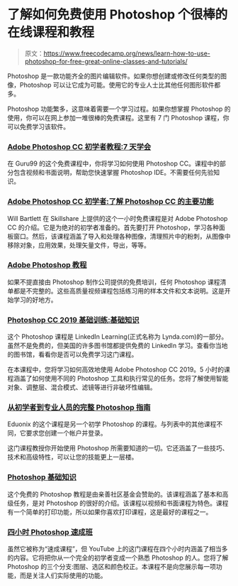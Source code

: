 # 了解如何免费使用 Photoshop 个很棒的在线课程和教程

> 原文：<https://www.freecodecamp.org/news/learn-how-to-use-photoshop-for-free-great-online-classes-and-tutorials/>

Photoshop 是一款功能齐全的图片编辑软件。如果你想创建或修改任何类型的图像，Photoshop 可以让它成为可能。使用它的专业人士比其他任何图形软件都多。

Photoshop 功能繁多，这意味着需要一个学习过程。如果你想掌握 Photoshop 的使用，你可以在网上参加一堆很棒的免费课程。这里有 7 门 Photoshop 课程，你可以免费学习该软件。

### [Adobe Photoshop CC 初学者教程:7 天学会](https://www.guru99.com/photoshop-tutorials.html)

在 Guru99 的这个免费课程中，你将学习如何使用 Photoshop CC。课程中的部分包含视频和书面说明，帮助您快速掌握 Photoshop IDE。不需要任何先验知识。

### [Adobe Photoshop CC 初学者:了解 Photoshop CC 的主要功能](https://www.skillshare.com/classes/Adobe-Photoshop-CC-For-Beginners-Learn-The-Main-Features-Of-Photoshop-CC/1221956544)

Will Bartlett 在 Skillshare 上提供的这个一小时免费课程是对 Adobe Photoshop CC 的介绍。它是为绝对的初学者准备的。首先要打开 Photoshop，学习各种面板窗口。然后，该课程涵盖了导入和处理各种图像，清理照片中的粉刺，从图像中移除对象，应用效果，处理矢量文件，导出，等等。

### [Adobe Photoshop 教程](https://helpx.adobe.com/photoshop/tutorials.html)

如果不提直接由 Photoshop 制作公司提供的免费培训，任何 Photoshop 课程清单都是不完整的。这些高质量视频课程包括练习用的样本文件和文本说明。这是开始学习的好地方。

### [Photoshop CC 2019 基础训练:基础知识](https://www.linkedin.com/learning/photoshop-cc-2019-essential-training-the-basics)

这个 Photoshop 课程是 LinkedIn Learning(正式名称为 Lynda.com)的一部分。虽然不是免费的，但美国的许多图书馆都提供免费的 LinkedIn 学习。查看你当地的图书馆，看看你是否可以免费学习这门课程。

在本课程中，您将学习如何高效地使用 Adobe Photoshop CC 2019。5 小时的课程涵盖了如何使用不同的 Photoshop 工具和执行常见的任务。您将了解使用智能对象、调整层、混合模式、滤镜等进行非破坏性编辑。

### [从初学者到专业人员的完整 Photoshop 指南](https://www.eduonix.com/courses/Graphic-Design/beginner-to-professional-the-complete-photoshop-guide?coupon_code=moocfree)

Eduonix 的这个课程是另一个初学 Photoshop 的课程。与列表中的其他课程不同，它要求您创建一个帐户并登录。

这门课程教授你开始使用 Photoshop 所需要知道的一切。它还涵盖了一些技巧、技术和高级特性，可以让您的技能更上一层楼。

### [Photoshop 基础知识](https://edu.gcfglobal.org/en/photoshopbasics/)

这个免费的 Photoshop 教程是由亲善社区基金会赞助的。该课程涵盖了基本和高级任务，是对 Photoshop 的很好的介绍。该课程以视频和书面课程为特色。课程有一个简单的打印功能，所以如果你喜欢打印课程，这是最好的课程之一。

### [四小时 Photoshop 速成班](https://www.youtube.com/watch?v=b-0HekkbdJM)

虽然它被称为“速成课程”，但 YouTube 上的这门课程在四个小时内涵盖了相当多的内容。它将把你从一个完全的初学者变成一个熟悉 Photoshop 的人。您将了解 Photoshop 的三个分支:图层、选区和颜色校正。本课程不是向您展示每一项功能，而是关注人们实际使用的功能。